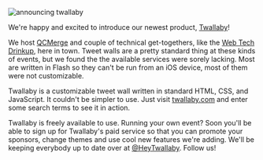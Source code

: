 ![announcing twallaby](http://gaslight.github.io/posts/assets/images/twallaby.png)

We're happy and excited to introduce our newest product, [Twallaby](http://twallaby.com/)!

We host [QCMerge](http://www.qcmerge.com/) and couple of technical get-togethers, like 
the [Web Tech Drinkup](http://www.meetup.com/Cincinnati-Web-Tech-Drinkup/), here in town. 
Tweet walls are a pretty standard thing at these kinds of events, but we found the the 
available services were sorely lacking. Most are written in Flash so they can't be run from
an iOS device, most of them were not customizable.

Twallaby is a customizable tweet wall written in standard HTML, CSS, and JavaScript. It couldn't
be simpler to use. Just visit [twallaby.com](http://twallaby.com/) and enter some search
terms to see it in action. 

Twallaby is freely available to use. Running your own event? Soon you'll be able to sign up for 
Twallaby's paid service so that you can promote your sponsors, change themes and use cool new 
features we're adding. We'll be keeping everybody up to date over at 
[@HeyTwallaby](https://twitter.com/HeyTwallaby). Follow us!
